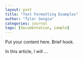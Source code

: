 ```yaml
---
layout: post
title: "Text Formatting Examples"
author: "Tyler Sengia"
categories: journal
tags: [documentation, sample]
---
```


Put your content here. Brief hook.  

In this article, I will ...
